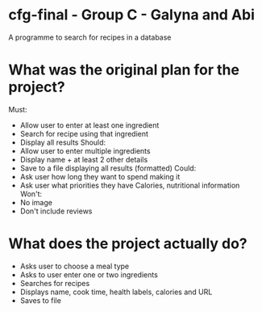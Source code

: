 # cfg-final - Group C - Galyna and Abi
A programme to search for recipes in a database

# What was the original plan for the project?
Must:
- Allow user to enter at least one ingredient
- Search for recipe using that ingredient
- Display all results
Should:
- Allow user to enter multiple ingredients
- Display name + at least 2 other details
- Save to a file displaying all results (formatted)
Could:
- Ask user how long they want to spend making it
- Ask user what priorities they have Calories, nutritional information
Won't:
- No image
- Don't include reviews

# What does the project actually do?
- Asks user to choose a meal type
- Asks to user enter one or two ingredients
- Searches for recipes
- Displays name, cook time, health labels, calories and URL
- Saves to file

